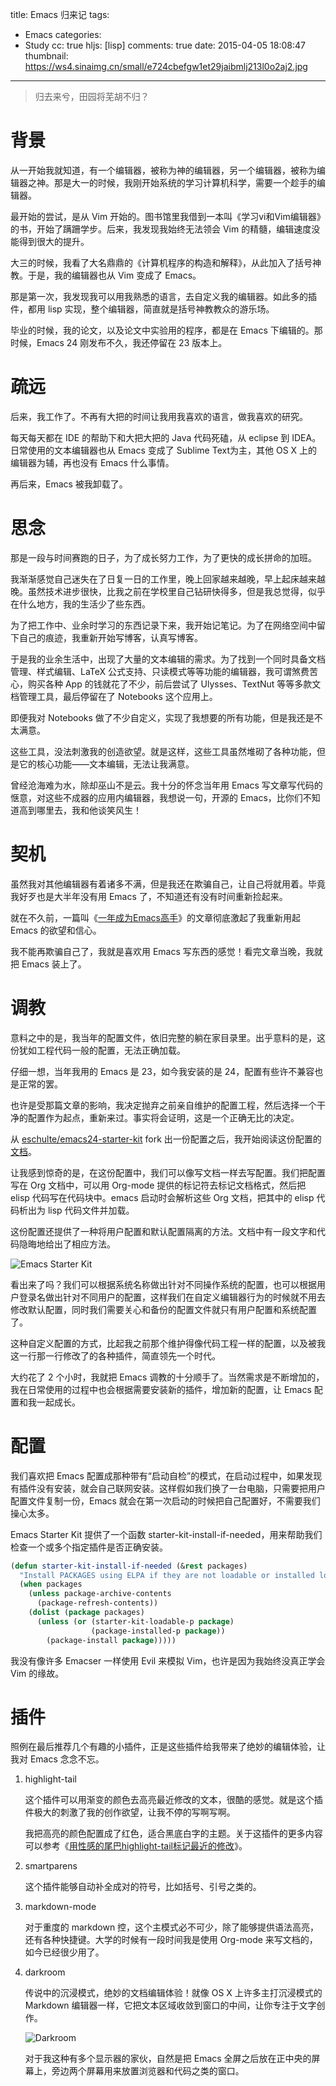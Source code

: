 title: Emacs 归来记
tags:
  - Emacs
categories:
  - Study
cc: true
hljs: [lisp]
comments: true
date: 2015-04-05 18:08:47
thumbnail: https://ws4.sinaimg.cn/small/e724cbefgw1et29jaibmlj213l0o2aj2.jpg
---

> 归去来兮，田园将芜胡不归？

# 背景 #

从一开始我就知道，有一个编辑器，被称为神的编辑器，另一个编辑器，被称为编辑器之神。那是大一的时候，我刚开始系统的学习计算机科学，需要一个趁手的编辑器。

最开始的尝试，是从 Vim 开始的。图书馆里我借到一本叫《学习vi和Vim编辑器》的书，开始了蹒跚学步。后来，我发现我始终无法领会 Vim 的精髓，编辑速度没能得到很大的提升。

大三的时候，我看了大名鼎鼎的《计算机程序的构造和解释》，从此加入了括号神教。于是，我的编辑器也从 Vim 变成了 Emacs。

<!-- more --><!-- indicate-the-source -->

那是第一次，我发现我可以用我熟悉的语言，去自定义我的编辑器。如此多的插件，都用 lisp 实现，整个编辑器，简直就是括号神教教众的游乐场。

毕业的时候，我的论文，以及论文中实验用的程序，都是在 Emacs 下编辑的。那时候，Emacs 24 刚发布不久，我还停留在 23 版本上。

# 疏远 #

后来，我工作了。不再有大把的时间让我用我喜欢的语言，做我喜欢的研究。

每天每天都在 IDE 的帮助下和大把大把的 Java 代码死磕，从 eclipse 到 IDEA。日常使用的文本编辑器也从 Emacs 变成了 Sublime Text为主，其他 OS X 上的编辑器为辅，再也没有 Emacs 什么事情。

再后来，Emacs 被我卸载了。

# 思念 #

那是一段与时间赛跑的日子，为了成长努力工作，为了更快的成长拼命的加班。

我渐渐感觉自己迷失在了日复一日的工作里，晚上回家越来越晚，早上起床越来越晚。虽然技术进步很快，比我之前在学校里自己钻研快得多，但是我总觉得，似乎在什么地方，我的生活少了些东西。

为了把工作中、业余时学习的东西记录下来，我开始记笔记。为了在网络空间中留下自己的痕迹，我重新开始写博客，认真写博客。

于是我的业余生活中，出现了大量的文本编辑的需求。为了找到一个同时具备文档管理、样式编辑、LaTeX 公式支持、只读模式等等功能的编辑器，我可谓煞费苦心，购买各种 App 的钱就花了不少，前后尝试了 Ulysses、TextNut 等等多款文档管理工具，最后停留在了 Notebooks 这个应用上。

即便我对 Notebooks 做了不少自定义，实现了我想要的所有功能，但是我还是不太满意。

这些工具，没法刺激我的创造欲望。就是这样，这些工具虽然堆砌了各种功能，但是它的核心功能——文本编辑，无法让我满意。

曾经沧海难为水，除却巫山不是云。我十分的怀念当年用 Emacs 写文章写代码的惬意，对这些不成器的应用内编辑器，我想说一句，开源的 Emacs，比你们不知道高到哪里去，我和他谈笑风生！

# 契机 #

虽然我对其他编辑器有着诸多不满，但是我还在欺骗自己，让自己将就用着。毕竟我好歹也是大半年没有用 Emacs 了，不知道还有没有时间重新捡起来。

就在不久前，一篇叫《[一年成为Emacs高手][1]》的文章彻底激起了我重新用起 Emacs 的欲望和信心。

我不能再欺骗自己了，我就是喜欢用 Emacs 写东西的感觉！看完文章当晚，我就把 Emacs 装上了。

# 调教 #

意料之中的是，我当年的配置文件，依旧完整的躺在家目录里。出乎意料的是，这份犹如工程代码一般的配置，无法正确加载。

仔细一想，当年我用的 Emacs 是 23，如今我安装的是 24，配置有些许不兼容也是正常的罢。

也许是受那篇文章的影响，我决定抛弃之前亲自维护的配置工程，然后选择一个干净的配置作为起点，重新来过。事实将会证明，这是一个正确无比的决定。

从 [eschulte/emacs24-starter-kit][2] fork 出一份配置之后，我开始阅读这份配置的[文档][3]。

让我感到惊奇的是，在这份配置中，我们可以像写文档一样去写配置。我们把配置写在 Org 文档中，可以用 Org-mode 提供的标记符去标记文档格式，然后把 elisp 代码写在代码块中。emacs 启动时会解析这些 Org 文档，把其中的 elisp 代码析出为 lisp 代码文件并加载。

这份配置还提供了一种将用户配置和默认配置隔离的方法。文档中有一段文字和代码隐晦地给出了相应方法。

![Emacs Starter Kit](https://ws4.sinaimg.cn/large/e724cbefgw1et29k8bw67j20k30fo41z.jpg)

看出来了吗？我们可以根据系统名称做出针对不同操作系统的配置，也可以根据用户登录名做出针对不同用户的配置，这样我们在自定义编辑器行为的时候就不用去修改默认配置，同时我们需要关心和备份的配置文件就只有用户配置和系统配置了。

这种自定义配置的方式，比起我之前那个维护得像代码工程一样的配置，以及被我这一行那一行修改了的各种插件，简直领先一个时代。

大约花了 2 个小时，我就把 Emacs 调教的十分顺手了。当然需求是不断增加的，我在日常使用的过程中也会根据需要安装新的插件，增加新的配置，让 Emacs 配置和我一起成长。

# 配置 #

我们喜欢把 Emacs 配置成那种带有“启动自检”的模式，在启动过程中，如果发现有插件没有安装，就会自己联网安装。这样假如我们换了一台电脑，只需要把用户配置文件复制一份，Emacs 就会在第一次启动的时候把自己配置好，不需要我们操心太多。

Emacs Starter Kit 提供了一个函数 starter-kit-install-if-needed，用来帮助我们检查一个或多个指定插件是否正确安装。

```lisp
(defun starter-kit-install-if-needed (&rest packages)
  "Install PACKAGES using ELPA if they are not loadable or installed locally."
  (when packages
    (unless package-archive-contents
      (package-refresh-contents))
    (dolist (package packages)
      (unless (or (starter-kit-loadable-p package)
                  (package-installed-p package))
        (package-install package)))))
```

我没有像许多 Emacser 一样使用 Evil 来模拟 Vim，也许是因为我始终没真正学会 Vim 的缘故。

# 插件 #

照例在最后推荐几个有趣的小插件，正是这些插件给我带来了绝妙的编辑体验，让我对 Emacs 念念不忘。

1. highlight-tail 

   这个插件可以用渐变的颜色去高亮最近修改的文本，很酷的感觉。就是这个插件极大的刺激了我的创作欲望，让我不停的写啊写啊。
   
   我把高亮的颜色配置成了红色，适合黑底白字的主题。关于这插件的更多内容可以参考《[用性感的尾巴highlight-tail标记最近的修改][4]》。

2. smartparens

   这个插件能够自动补全成对的符号，比如括号、引号之类的。

3. markdown-mode

   对于重度的 markdown 控，这个主模式必不可少，除了能够提供语法高亮，还有各种快捷键。大学的时候有一段时间我是使用 Org-mode 来写文档的，如今已经很少用了。

4. darkroom

   传说中的沉浸模式，绝妙的文档编辑体验！就像 OS X 上许多主打沉浸模式的 Markdown 编辑器一样，它把文本区域收敛到窗口的中间，让你专注于文字创作。

   ![Darkroom](https://ws4.sinaimg.cn/large/e724cbefgw1et29jaibmlj213l0o2aj2.jpg)
   
   对于我这种有多个显示器的家伙，自然是把 Emacs 全屏之后放在正中央的屏幕上，旁边两个屏幕用来放置浏览器和代码之类的窗口。


[1]: http://blog.binchen.org/posts/yi-nian-cheng-wei-emacs-gao-shou-xiang-shen-yi-yang-shi-yong-bian-ji-qi.html
[2]: https://github.com/eschulte/emacs24-starter-kit
[3]: http://eschulte.github.io/emacs24-starter-kit/
[4]: http://emacser.com/highlight-tail.htm
